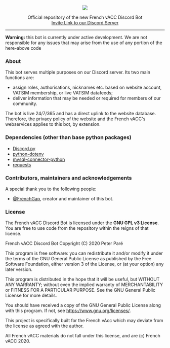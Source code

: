 <p align="center"><img src="https://vatsim.fr/media/img/FrenchvACC_BBG_2.png" width="auto"></p>

<p align="center">Official repository of the new French vACC Discord Bot<br>
<a href="https://vatsim.fr/discord" target="_blank">Invite Link to our Discord Server</a>
</p>

---

**Warning:** this bot is currently under active development. We are not responsible for any issues that may arise from the use of any portion of the here-above code

### About
This bot serves multiple purposes on our Discord server.
Its two main functions are:
- assign roles, authorisations, nicknames etc. based on website account, VATSIM membership, or live VATSIM datafeeds;
- deliver information that may be needed or required for members of our community.

The bot is live 24/7/365 and has a direct uplink to the website database. Therefore, the privacy policy of the website and the French vACC's webservices applies to this bot, by extension.

### Dependencies (other than base python packages)
- [Discord.py](https://pypi.org/project/discord.py/)
- [python-dotenv](https://pypi.org/project/python-dotenv/)
- [mysql-connector-python](https://pypi.org/project/mysql-connector-python/)
- [requests](https://pypi.org/project/requests/)

### Contributors, maintainers and acknowledgements

A special thank you to the following people:
- [@FrenchGap](https://github.com/FrenchGap), creator and maintainer of this bot.

### License

The French vACC Discord Bot is licensed under the **GNU GPL v3 License**. You are free to use code from the repository within the reigns of that license. 

French vACC Discord Bot
Copyright (C) 2020 Peter Paré

This program is free software: you can redistribute it and/or modify
it under the terms of the GNU General Public License as published by
the Free Software Foundation, either version 3 of the License, or
(at your option) any later version.

This program is distributed in the hope that it will be useful,
but WITHOUT ANY WARRANTY; without even the implied warranty of
MERCHANTABILITY or FITNESS FOR A PARTICULAR PURPOSE.  See the
GNU General Public License for more details.

You should have received a copy of the GNU General Public License
along with this program.  If not, see <https://www.gnu.org/licenses/>.

This project is specifically built for the French vAcc which may deviate from the license as agreed with the author.

All French vACC materials do not fall under this license, and are (c) French vACC 2020.
